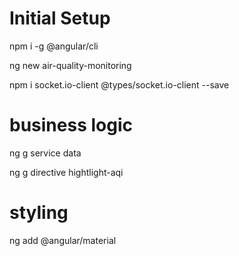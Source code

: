 # Initial Setup
npm i -g @angular/cli

ng new air-quality-monitoring

npm i socket.io-client @types/socket.io-client --save

# business logic
ng g service data

ng g directive hightlight-aqi

# styling
ng add @angular/material
